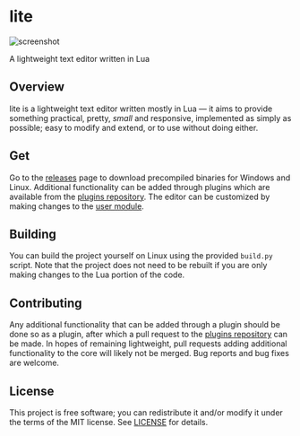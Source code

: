 # lite
![screenshot](https://user-images.githubusercontent.com/3920290/71542771-52265880-2962-11ea-8382-c92f8e10b734.png)

A lightweight text editor written in Lua

## Overview
lite is a lightweight text editor written mostly in Lua — it aims to provide
something practical, pretty, *small* and responsive, implemented as simply as
possible; easy to modify and extend, or to use without doing either.

## Get
Go to the [releases](https://github.com/rxi/lite/releases) page to download
precompiled binaries for Windows and Linux. Additional functionality can be
added through plugins which are available from the
[plugins repository](https://github.com/rxi/lite-plugins). The editor can be
customized by making changes to the [user module](data/user/init.lua).

## Building
You can build the project yourself on Linux using the provided `build.py`
script. Note that the project does not need to be rebuilt if you are only making
changes to the Lua portion of the code.

## Contributing
Any additional functionality that can be added through a plugin should be done
so as a plugin, after which a pull request to the
[plugins repository](https://github.com/rxi/lite-plugins) can be made. In hopes
of remaining lightweight, pull requests adding additional functionality to the
core will likely not be merged. Bug reports and bug fixes are welcome.

## License
This project is free software; you can redistribute it and/or modify it under
the terms of the MIT license. See [LICENSE](LICENSE) for details.
